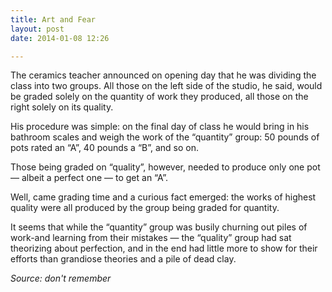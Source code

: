 ```yaml
---
title: Art and Fear
layout: post
date: 2014-01-08 12:26

---
```


The ceramics teacher announced on opening day that he was dividing the class into two groups.
All those on the left side of the studio, he said, would be graded solely on the quantity of work they produced, all those on the right solely on its quality.

His procedure was simple: on the final day of class he would bring in his bathroom scales and weigh the work of the “quantity” group: 50 pounds of pots rated an “A”, 40 pounds a “B”, and so on.

Those being graded on “quality”, however, needed to produce only one pot — albeit a perfect one — to get an “A”.

Well, came grading time and a curious fact emerged: the works of highest quality were all produced by the group being graded for quantity.

It seems that while the “quantity” group was busily churning out piles of work-and learning from their mistakes — the “quality” group had sat theorizing about perfection, and in the end had little more to show for their efforts than grandiose theories and a pile of dead clay.

*Source: don't remember*
